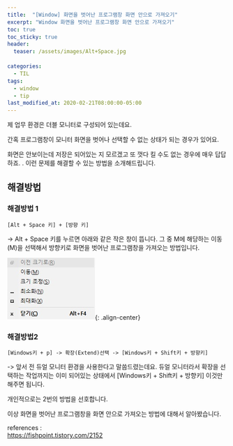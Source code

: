 ```yaml
---
title:  "[Window] 화면을 벗어난 프로그램창 화면 안으로 가져오기"
excerpt: "Window 화면을 벗어난 프로그램창 화면 안으로 가져오기"
toc: true
toc_sticky: true
header:
  teaser: /assets/images/Alt+Space.jpg

categories:
  - TIL
tags:
  - window
  - tip
last_modified_at: 2020-02-21T08:00:00-05:00
---
```


제 업무 환경은 더블 모니터로 구성되어 있는데요.

간혹 프로그램창이 모니터 화면을 벗어나 선택할 수 없는 상태가 되는 경우가 있어요.

화면은 안보이는데 저장은 되어있는 지 모르겠고 또 껏다 킬 수도 없는 경우에 매우 답답하죠. 
.
이런 문제를 해결할 수 있는 방법을 소개해드립니다.

## 해결방법

### 해결방법 1

```
[Alt + Space 키] + [방향 키]
```

-> Alt + Space 키를 누르면 아래와 같은 작은 창이 뜹니다. 
그 중 M에 해당하는 이동(M)을 선택해서 방향키로 화면을 벗어난 프로그램창을 가져오는 방법입니다.

![Alt+Space](../../assets/images/Alt+Space.jpg){: .align-center}

### 해결방법2 
```
[Windows키 + p] -> 확장(Extend)선택 -> [Windows키 + Shift키 + 방향키]
```

-> 앞서 전 듀얼 모니터 환경을 사용한다고 말씀드렸는데요. 듀얼 모니터라서 확장을 선택하는 작업까지는 이미 되어있는 상태에서 [Windows키 + Shift키 + 방향키] 이것만 해주면 됩니다. 



개인적으로는 2번의 방법을 선호합니다.

이상 화면을 벗어난 프로그램창을 화면 안으로 가져오는 방법에 대해서 알아봤습니다.




references :  
<https://fishpoint.tistory.com/2152>


